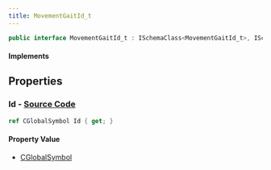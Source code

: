 ```yaml
---
title: MovementGaitId_t
---
```


```csharp
public interface MovementGaitId_t : ISchemaClass<MovementGaitId_t>, ISchemaField, ISchemaClass, INativeHandle
```

#### Implements

## Properties

### **Id** - [Source Code](https://github.com/swiftly-solution/swiftlys2/blob/main/managed/src/SwiftlyS2.Generated/Schemas/Interfaces/MovementGaitId_t.cs#L16)

```csharp
ref CGlobalSymbol Id { get; }
```

#### Property Value

- [CGlobalSymbol](/docs/api/shared/natives/cglobalsymbol)

